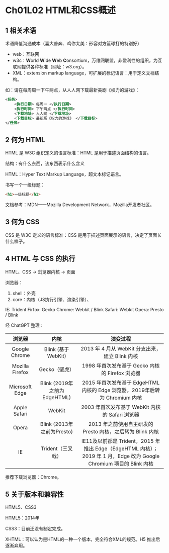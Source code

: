 # Ch01L02 HTML和CSS概述

## 1 相关术语

术语降低沟通成本（喜大普奔、鸡你太美：形容对方篮球打的特别好）

- web：互联网
- w3c：**W**orld **W**ide **W**eb **C**onsortium，万维网联盟，非盈利性的组织，为互联网提供各种标准（网址：w3.org）。
- XML：extension markup language，可扩展的标记语言：用于定义文档结构。

如：请在每周周一下午两点，从人人网下载最新美剧《权力的游戏》：

```xml
<任务>
    <执行日期> 每周一 </执行日期>
    <执行时间> 下午两点 </执行时间>
    <下载地址> 人人网 </下载地址>
    <下载目标> 最新版《权力的游戏》 </下载目标>
</任务>
```



## 2 何为 HTML

HTML 是 W3C 组织定义的语言标准：HTML 是用于描述页面结构的语言。

结构：有什么东西，该东西表示什么含义

HTML：Hyper Text Markup Language，超文本标记语言。

书写一个一级标题：

```html
<h1>一级标题</h1>
```

文档参考：MDN——Mozilla Development Network，Mozilla开发者社区。



## 3 何为 CSS

CSS 是 W3C 定义的语言标准：CSS 是用于描述页面展示的语言，决定了页面长什么样子。



## 4 HTML 与 CSS 的执行

HTML、CSS -> 浏览器内核 -> 页面

浏览器：

1. shell：外壳
2. core：内核（JS执行引擎、渲染引擎）、

IE: Trident
Firfox: Gecko
Chrome: Webkit / Blink
Safari: Webkit
Opera: Presto / Blink

经 ChatGPT 整理：

|     浏览器      |             内核             |                           演变过程                           |
| :-------------: | :--------------------------: | :----------------------------------------------------------: |
|  Google Chrome  |      Blink (基于WebKit)      |       2013 年 4 月从 WebKit 分支出来，建立 Blink 内核        |
| Mozilla Firefox |        Gecko（壁虎）         |       1998 年首次发布基于 Gecko 内核的 Firefox 浏览器        |
| Microsoft Edge  | Blink (2019年之前为EdgeHTML) | 2015 年首次发布基于 EdgeHTML 内核的 Edge 浏览器，2019年后转为 Chromium 内核 |
|  Apple Safari   |            WebKit            |       2003 年首次发布基于 WebKit 内核的 Safari 浏览器        |
|      Opera      |  Blink (2013年之前为Presto)  |  2013 年之前使用自主研发的 Presto 内核，之后转为 Blink 内核  |
|       IE        |      Trident（三叉戟）       | IE11及以前都是 Trident，2015 年推出 Edge（EdgeHTML 内核）；2019 年 1 月，Edge 改为 Google Chromium 项目的 Blink 内核 |

推荐下载浏览器：Chrome。



## 5 关于版本和兼容性

HTML5、CSS3

HTML5：2014年

CSS3：目前还没有制定完成。

XHTML：可以认为是HTML的一种一个版本，完全符合XML的规范。H5 推出后逐渐弃用。
